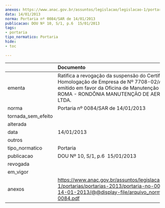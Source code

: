 ```yaml
---
anexos: https://www.anac.gov.br/assuntos/legislacao/legislacao-1/portarias/portarias-2013/portaria-no-0084-sar-de-14-01-2013/@@display-file/arquivo_norma/PA2013-0084.pdf
data: 14/01/2013
norma: Portaria nº 0084/SAR de 14/01/2013
publicacao: DOU Nº 10, S/1, p.6  15/01/2013
tags:
- portaria
tipo_normatico: Portaria
hide: 
- toc 
 
---
```


|                    | Documento                                                                                                                                                                                          |
|:-------------------|:---------------------------------------------------------------------------------------------------------------------------------------------------------------------------------------------------|
| ementa             | Ratifica a revogação da suspensão do Certificado de Homologação de Empresa de Nº 7708-02/ANAC, emitido em favor da Oficina de Manutenção Aeronáutica ROMA - RONDÔNIA MANUTENÇÃO DE AERONAVES LTDA. |
| norma              | Portaria nº 0084/SAR de 14/01/2013                                                                                                                                                                 |
| tornada_sem_efeito |                                                                                                                                                                                                    |
| alterada           |                                                                                                                                                                                                    |
| data               | 14/01/2013                                                                                                                                                                                         |
| outros             |                                                                                                                                                                                                    |
| tipo_normatico     | Portaria                                                                                                                                                                                           |
| publicacao         | DOU Nº 10, S/1, p.6  15/01/2013                                                                                                                                                                    |
| revogada           |                                                                                                                                                                                                    |
| em_vigor           |                                                                                                                                                                                                    |
| anexos             | https://www.anac.gov.br/assuntos/legislacao/legislacao-1/portarias/portarias-2013/portaria-no-0084-sar-de-14-01-2013/@@display-file/arquivo_norma/PA2013-0084.pdf                                  |